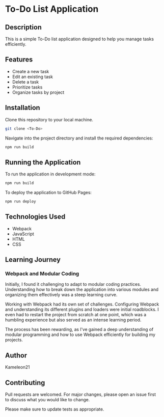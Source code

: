 # To-Do List Application

## Description

This is a simple To-Do list application designed to help you manage tasks efficiently. 

## Features

- Create a new task
- Edit an existing task
- Delete a task
- Prioritize tasks
- Organize tasks by project

## Installation

Clone this repository to your local machine.

```bash
git clone <To-Do>
```

Navigate into the project directory and install the required dependencies:
```bash
npm run build
```
## Running the Application 

To run the application in development mode:
```bash
npm run build
```

To deploy the application to GitHub Pages:
```bash
npm run deploy
```

## Technologies Used

- Webpack
- JavaScript
- HTML
- CSS

## Learning Journey 

### Webpack and Modular Coding
 
Initially, I found it challenging to adapt to modular coding practices. Understanding how to break down the application into various modules and organizing them effectively was a steep learning curve.

Working with Webpack had its own set of challenges. Configuring Webpack and understanding its different plugins and loaders were initial roadblocks. I even had to restart the project from scratch at one point, which was a humbling experience but also served as an intense learning period.

The process has been rewarding, as I've gained a deep understanding of modular programming and how to use Webpack efficiently for building my projects.

## Author

Kameleon21

## Contributing

Pull requests are welcomed. For major changes, please open an issue first to discuss what you would like to change.

Please make sure to update tests as appropriate.
